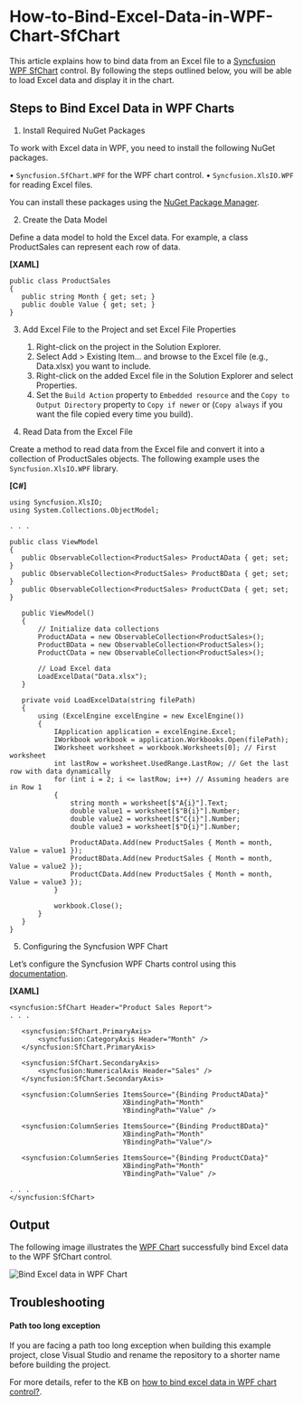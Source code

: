 # How-to-Bind-Excel-Data-in-WPF-Chart-SfChart

This article explains how to bind data from an Excel file to a [Syncfusion WPF SfChart]( https://www.syncfusion.com/wpf-controls/charts) control. By following the steps outlined below, you will be able to load Excel data and display it in the chart.

## Steps to Bind Excel Data in WPF Charts

1. Install Required NuGet Packages

To work with Excel data in WPF, you need to install the following NuGet packages.

•	`Syncfusion.SfChart.WPF` for the WPF chart control.
•	`Syncfusion.XlsIO.WPF` for reading Excel files.

You can install these packages using the [NuGet Package Manager](https://www.nuget.org/).


2. Create the Data Model

Define a data model to hold the Excel data. For example, a class ProductSales can represent each row of data.

**[XAML]**

 ```
public class ProductSales
{
    public string Month { get; set; }
    public double Value { get; set; }
} 
 ```
 

3. Add Excel File to the Project and set Excel File Properties

    1. Right-click on the project in the Solution Explorer.
    2. Select Add > Existing Item... and browse to the Excel file (e.g., Data.xlsx) you want to include.
    3. Right-click on the added Excel file in the Solution Explorer and select Properties.
    4. Set the `Build Action` property to `Embedded resource` and the `Copy to Output Directory` property to `Copy if newer` or (`Copy always` if you want the file copied every time you build).

4. Read Data from the Excel File

Create a method to read data from the Excel file and convert it into a collection of ProductSales objects. The following example uses the `Syncfusion.XlsIO.WPF` library.

**[C#]**

 ```
using Syncfusion.XlsIO;
using System.Collections.ObjectModel;

. . .

public class ViewModel
{
    public ObservableCollection<ProductSales> ProductAData { get; set; }
    public ObservableCollection<ProductSales> ProductBData { get; set; }
    public ObservableCollection<ProductSales> ProductCData { get; set; }

    public ViewModel()
    {
        // Initialize data collections
        ProductAData = new ObservableCollection<ProductSales>();
        ProductBData = new ObservableCollection<ProductSales>();
        ProductCData = new ObservableCollection<ProductSales>();
        
        // Load Excel data
        LoadExcelData("Data.xlsx");
    }

    private void LoadExcelData(string filePath)
    {
        using (ExcelEngine excelEngine = new ExcelEngine())
        {
            IApplication application = excelEngine.Excel;
            IWorkbook workbook = application.Workbooks.Open(filePath);
            IWorksheet worksheet = workbook.Worksheets[0]; // First worksheet
            int lastRow = worksheet.UsedRange.LastRow; // Get the last row with data dynamically
            for (int i = 2; i <= lastRow; i++) // Assuming headers are in Row 1
            {
                string month = worksheet[$"A{i}"].Text;
                double value1 = worksheet[$"B{i}"].Number;
                double value2 = worksheet[$"C{i}"].Number;
                double value3 = worksheet[$"D{i}"].Number;
    
                ProductAData.Add(new ProductSales { Month = month, Value = value1 });
                ProductBData.Add(new ProductSales { Month = month, Value = value2 });
                ProductCData.Add(new ProductSales { Month = month, Value = value3 });
            }
    
            workbook.Close();
        }
    }
}

 ```

5. Configuring the Syncfusion WPF Chart

Let’s configure the Syncfusion WPF Charts control using this [documentation](https://help.syncfusion.com/wpf/charts/getting-started).

**[XAML]**
 
 ```
<syncfusion:SfChart Header="Product Sales Report">
. . .

    <syncfusion:SfChart.PrimaryAxis>
        <syncfusion:CategoryAxis Header="Month" />
    </syncfusion:SfChart.PrimaryAxis>

    <syncfusion:SfChart.SecondaryAxis>
        <syncfusion:NumericalAxis Header="Sales" />
    </syncfusion:SfChart.SecondaryAxis>
    
    <syncfusion:ColumnSeries ItemsSource="{Binding ProductAData}" 
                             XBindingPath="Month" 
                             YBindingPath="Value" />

    <syncfusion:ColumnSeries ItemsSource="{Binding ProductBData}" 
                             XBindingPath="Month" 
                             YBindingPath="Value"/>

    <syncfusion:ColumnSeries ItemsSource="{Binding ProductCData}" 
                             XBindingPath="Month" 
                             YBindingPath="Value" />
    
. . .
</syncfusion:SfChart>

 ```

## Output

The following image illustrates the [WPF Chart]( https://help.syncfusion.com/cr/wpf/Syncfusion.UI.Xaml.Charts.SfChart.html) successfully bind Excel data to the WPF SfChart control.
 
 ![Bind Excel data in WPF Chart](https://support.syncfusion.com/kb/agent/attachment/article/18452/inline?token=eyJhbGciOiJodHRwOi8vd3d3LnczLm9yZy8yMDAxLzA0L3htbGRzaWctbW9yZSNobWFjLXNoYTI1NiIsInR5cCI6IkpXVCJ9.eyJpZCI6IjM0MDcwIiwib3JnaWQiOiIzIiwiaXNzIjoic3VwcG9ydC5zeW5jZnVzaW9uLmNvbSJ9.7YFfaueQm4BYLGMVmwvIvbP6AEpAtQ3e1zh8hkAGk2g)

 ## Troubleshooting

#### Path too long exception

If you are facing a path too long exception when building this example project, close Visual Studio and rename the repository to a shorter name before building the project.

For more details, refer to the KB on [how to bind excel data in WPF chart control?]().